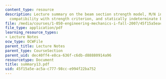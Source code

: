 ```yaml
---
content_type: resource
description: Lecture summary on the beam section strength model, M/N interactions,
  compatibility with strength criterion, and statically indeterminate beam.
file: /media/courses/1-050-engineering-mechanics-i-fall-2007/45f15a5eac5ac77798cce994f22ba752_summary13.pdf
file_type: application/pdf
learning_resource_types:
- Lecture Notes
ocw_type: OCWFile
parent_title: Lecture Notes
parent_type: CourseSection
parent_uid: dec40ff4-e8ca-636f-c6db-d88880914a96
resourcetype: Document
title: summary13.pdf
uid: 45f15a5e-ac5a-c777-98cc-e994f22ba752
---
```

